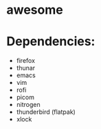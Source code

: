 # awesome

# Dependencies:
- firefox
- thunar
- emacs
- vim
- rofi
- picom
- nitrogen
- thunderbird (flatpak)
- xlock
